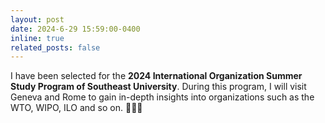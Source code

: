 ```yaml
---
layout: post
date: 2024-6-29 15:59:00-0400
inline: true
related_posts: false
---
```


I have been selected for the **2024 International Organization Summer Study Program of Southeast University**. During this program, I will visit Geneva and Rome to gain in-depth insights into organizations such as the WTO, WIPO, ILO and so on. 🎉🎉🎉
  
